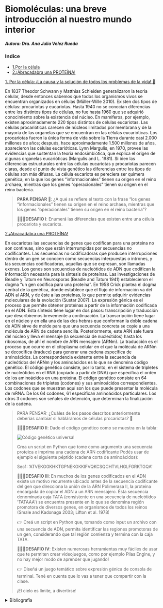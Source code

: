 # Biomoléculas: una breve introducción al nuestro mundo interior

##### Autora: Dra. Ana Julia Velez Rueda

### Indice
  * [1.Por la célula](#1_intro)
  * [2.¡Abracadabra una PROTEÍNA!](#2_traduccion)




[1. Por la célula: ¡La causa y la solución de todos los problemas de la vida! 🍻](#1_intro)

En 1837 Theodor Schwann y Matthias Schleiden generalizaron la teoría celular, desde entonces sabemos que  todos los organismos vivos se encuentran organizados en células (Müller-Wille 2010). Existen dos tipos de células: procariotas y eucariotas. Hasta 1940 no se conocían diferencias entre los distintos tipos de células, no fue hasta 1960 que se adquirió conocimiento sobre la existencia del núcleo. En mamíferos, por ejemplo, existen aproximadamente 220 tipos distintos de células eucariotas. Las células procarióticas carecen de núcleos limitados por membrana y de la mayoría de las organelas que se encuentran en las células eucarióticas. Los procariotas fueron la única forma de vida sobre la Tierra durante casi 2.000 millones de años; después, hace aproximadamente 1.500 millones de años, aparecieron las células eucarióticas. Lynn Margulis, en 1970, provee las evidencias que sustentan la teoría endosimbiótica, que explica el origen de algunas organelas eucarióticas (Margulis and L. 1981). Si bien las diferencias estructurales entre las células eucariotas y procariotas parecen claras, desde el punto de vista genético las diferencias entre los tipos de células son más difusas. La célula eucariota es pereciera ser quimera genética, en la que los genes “informacionales” tienen su origen en el reino archaea, mientras que los genes “operacionales” tienen su origen en el reino bacteria. 


>
>**PARA PENSAR** 🤔: ¿A qué se refiere el texto con la frase “los genes “informacionales” tienen su origen en el reino archaea, mientras que los genes “operacionales” tienen su origen en el reino bacteria”? 
>
>🧗🏻‍♀️**DESAFIO I**: Enumerá las diferencias que existen entre una célula procariota y eucariota.
>


[2.¡Abracadabra una PROTEÍNA!](#2_traduccion)

En eucariotas las secuencias de genes que codifican para una proteína no son continuas, sino que están interrumpidas por secuencias no codificantes. Las secuencias no codificadoras que producen interrupciones dentro de un gen se conocen como secuencias interpuestas o intrones, y las secuencias codificadoras, aquellas que se expresan, son llamadas exones. Los genes son secuencias de nucleótidos de ADN que codifican la información necesaria para la síntesis de proteínas. Las investigaciones de Beadle y Tatum en Neurosporas (Beadle and Tatum 1941) establecieron el dogma “un gen codifica para una proteína”. En 1958 Crick plantea el dogma central de la genética, donde establece que el flujo de información va del ADN al ARN, y de éste a las proteínas, lo que permite adquirir evidencias moleculares de la evolución (Sustar 2007). 
La expresión génica es el proceso que permite obtener proteínas a partir de la información codificada en el ADN. Esta síntesis tiene lugar en dos pasos: transcripción y traducción que describiremos brevemente a continuación. La transcripción tiene lugar en el núcleo y en ella una de las dos hebras que conforman la doble cadena de ADN sirve de molde para que una secuencia concreta se copie a una molécula de ARN de cadena sencilla. Posteriormente, este ARN sale fuera del núcleo y lleva el mensaje (la secuencia de nucleótidos) hasta los ribosomas, de ahí el nombre de ARN mensajero (ARNm). 
La traducción es el proceso que ocurre en el citoplasma celular en el que la molécula de ARNm se decodifica (traduce) para generar una cadena específica de aminoácidos. La correspondencia existente entre la secuencia de nucleótidos del ARNm y los aminoácidos es lo que se denomina código genético. El código genético consiste, por lo tanto, en el sistema de tripletes de nucleótidos en el RNA (copiado a partir de DNA) que especifica el orden de los aminoácidos en una proteína. El código genético consiste en 64 combinaciones de tripletes (codones) y sus aminoácidos correspondientes. Los codones que se muestran aquí son los que puede presentar la molécula de mRNA. De los 64 codones, 61 especifican aminoácidos particulares. Los otros 3 codones son señales de detención, que determinan la finalización de la cadena.

>
>PARA PENSAR: ¿Cuáles de los pasos descritos anteriormente deberías cambiar si habláramos de células procariotas?  🤔
>
>🧗🏻‍♀️**DESAFIO II**: Dado el código genético como se muestra en la tabla:
>
>  ![Código genético universal](codigo_genetico.png "Foto: de www.innovabiologia.com")
>
>
>Crea un script en Python que tome como argumento una secuencia proteica e imprima una cadena de ARN codificante
>Podés usar de ejemplo el siguiente péptido (cadena corta de aminoácidos): 
>
>   Sec1: ‘ATVEKGGKHKTGPNEKGKKIFVQKCSQCHTVLHGLFGRKTGQA'
>
>
>🧗🏻‍♀️**DESAFIO III**: En muchos de los genes codificados en el ADN existe un motivo recurrente ubicado antes de la secuencia codificante del gen que direcciona la unión de la ARN Polimerasa II, la proteína encargada de copiar el ADN a un ARN mensajero. Ésta secuencia denominada caja TATA (consistente en una secuencia de nucleótidos 'TATAAA') se encuentra presente en lo que se denomina región promotora de diversos genes, en organismos de todos los reinos (Smale and Kadonaga 2003; Lifton et al. 1978)
>
>👉 Creá un script en Python que, tomando como input un archivo con una secuencia de ADN, permita identificar las regiones promotoras de un gen, considerando que tal región comienza y termina con la caja TATA.
>
>🧗🏻‍♀️**DESAFIO IV**:  Existen numerosas herramientas muy fáciles de usar que te permiten crear videojuegos, como por ejemplo Pilas Engine, y no hay mejor modo de aprender que jugando! 
>
> 👉 Diseñá un juego temático sobre expresión génica de consola de terminal. Tené en cuenta que lo vas a tener que compartir con la clase.
> 
>¡El cielo es límite, a divertirse! 

<details>
  <summary>Bibliografía</summary>
Beadle, G.W. and Tatum, E.L. 1941. Genetic Control of Biochemical Reactions in Neurospora. Proceedings of the National Academy of Sciences of the United States of America 27(11), pp. 499–506.
Lifton, R.P., Goldberg, M.L., Karp, R.W. and Hogness, D.S. 1978. The organization of the histone genes in Drosophila melanogaster: functional and evolutionary implications. Cold Spring Harbor Symposia on Quantitative Biology 42 Pt 2, pp. 1047–1051.
Margulis and L. 1981. Symbiosis in cell evolution: Life and its environment on the early earth.
Müller-Wille, S. 2010. Cell theory, specificity, and reproduction, 1837-1870. Studies in history and philosophy of biological and biomedical sciences 41(3), pp. 225–231.
Smale, S.T. and Kadonaga, J.T. 2003. The RNA polymerase II core promoter. Annual Review of Biochemistry 72, pp. 449–479.
Sustar, P. 2007. Crick’s notion of genetic information and the “central dogma” of molecular biology. The British journal for the philosophy of science 58(1), pp. 13–24.
</details>